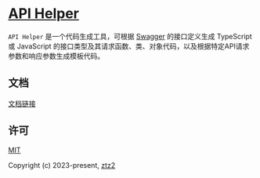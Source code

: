# [API Helper](https://github.com/ztz2/api-helper)

`API Helper` 是一个代码生成工具，可根据 [Swagger](https://swagger.io/) 的接口定义生成 TypeScript 或 JavaScript 的接口类型及其请求函数、类、对象代码，以及根据特定API请求参数和响应参数生成模板代码。

## 文档
[文档链接](https://apih.andou.live)
 
## 许可

[MIT](https://opensource.org/licenses/MIT)

Copyright (c) 2023-present, [ztz2](https://github.com/ztz2)
